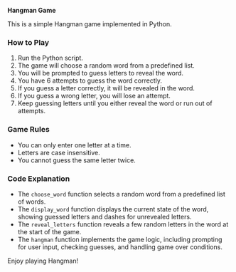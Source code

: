 **Hangman Game**

This is a simple Hangman game implemented in Python.

### How to Play

1. Run the Python script.
2. The game will choose a random word from a predefined list.
3. You will be prompted to guess letters to reveal the word.
4. You have 6 attempts to guess the word correctly.
5. If you guess a letter correctly, it will be revealed in the word.
6. If you guess a wrong letter, you will lose an attempt.
7. Keep guessing letters until you either reveal the word or run out of attempts.

### Game Rules

- You can only enter one letter at a time.
- Letters are case insensitive.
- You cannot guess the same letter twice.

### Code Explanation

- The `choose_word` function selects a random word from a predefined list of words.
- The `display_word` function displays the current state of the word, showing guessed letters and dashes for unrevealed letters.
- The `reveal_letters` function reveals a few random letters in the word at the start of the game.
- The `hangman` function implements the game logic, including prompting for user input, checking guesses, and handling game over conditions.

Enjoy playing Hangman!
